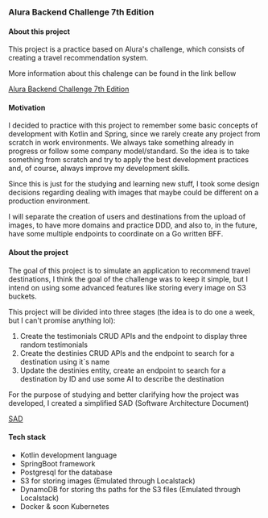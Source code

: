 ### Alura Backend Challenge 7th Edition

#### About this project

<p>
This project is a practice based on Alura's challenge, which consists of creating a travel recommendation system.
</p>  
<p>
More information about this chalenge can be found in the link bellow
</p>  

[Alura Backend Challenge 7th Edition](https://www.alura.com.br/challenges/back-end-7)

#### Motivation

<p>
I decided to practice with this project to remember some basic concepts of development with Kotlin and Spring, since we rarely create any project from scratch in work environments. We always take something already in progress or follow some company model/standard.  
So the idea is to take something from scratch and try to apply the best development practices and, of course, always improve my development skills.
</p>  

<p>
Since this is just for the studying and learning new stuff, I took some design decisions regarding dealing with images that maybe could be different on a production environment.
</p>
<p>
I will separate the creation of users and destinations from the upload of images, to have more domains and practice DDD, and also to, in the future, have some multiple endpoints to coordinate on a Go written BFF.
</p>

#### About the project

<p>
The goal of this project is to simulate an application to recommend travel destinations, I think the goal of the challenge was to keep it simple, but I intend on using some advanced features like storing every image on S3 buckets.
</p>
<p>
This project will be divided into three stages (the idea is to do one a week, but I can't promise anything lol):

1. Create the testimonials CRUD APIs and the endpoint to display three random testimonials
2. Create the destinies CRUD APIs and the endpoint to search for a destination using it`s name
3. Update the destinies entity, create an endpoint to search for a destination by ID and use some AI to describe the
   destination
</p>

<p>
For the purpose of studying and better clarifying how the project was developed, I created a simplified SAD (Software Architecture Document)
</p>

[SAD](/docs/sad.md)

#### Tech stack

- Kotlin development language
- SpringBoot framework
- Postgresql for the database
- S3 for storing images (Emulated through Localstack)
- DynamoDB for storing ths paths for the S3 files (Emulated through Localstack)
- Docker & soon Kubernetes